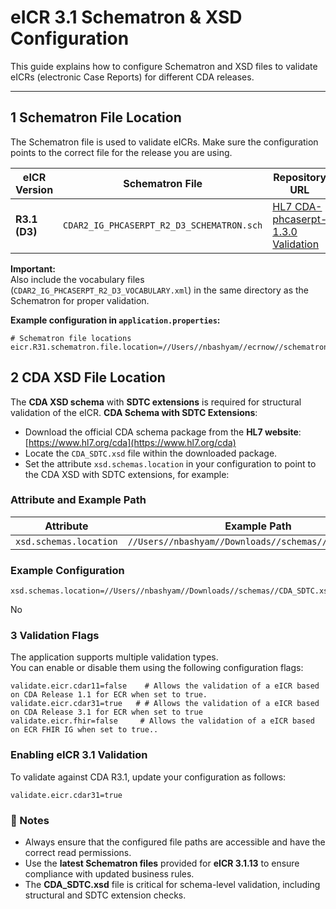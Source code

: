 # eICR 3.1 Schematron & XSD Configuration

This guide explains how to configure Schematron and XSD files to validate eICRs (electronic Case Reports) for different CDA releases.

---

## 1️ Schematron File Location

The Schematron file is used to validate eICRs. Make sure the configuration points to the correct file for the release you are using.

| eICR Version | Schematron File | Repository URL |
|--------------|----------------|----------------|
| **R3.1 (D3)** | `CDAR2_IG_PHCASERPT_R2_D3_SCHEMATRON.sch` | [HL7 CDA-phcaserpt-1.3.0 Validation](https://github.com/HL7/CDA-phcaserpt-1.3.0/tree/main/validation) |

 **Important:**  
Also include the vocabulary files (`CDAR2_IG_PHCASERPT_R2_D3_VOCABULARY.xml`) in the same directory as the Schematron for proper validation.

**Example configuration in `application.properties`:**

```properties
# Schematron file locations
eicr.R31.schematron.file.location=//Users//nbashyam//ecrnow//schematrons//CDAR2_IG_PHCASERPT_R2_D3_SCHEMATRON.sch
```
## 2️ CDA XSD File Location

The **CDA XSD schema** with **SDTC extensions** is required for structural validation of the eICR.
**CDA Schema with SDTC Extensions**:
- Download the official CDA schema package from the **HL7 website**: [https://www.hl7.org/cda](https://www.hl7.org/cda)
- Locate the `CDA_SDTC.xsd` file within the downloaded package.
- Set the attribute `xsd.schemas.location` in your configuration to point to the CDA XSD with SDTC extensions, for example:


### Attribute and Example Path
| Attribute             | Example Path                                                        |
|------------------------|---------------------------------------------------------------------|
| `xsd.schemas.location` | `//Users//nbashyam//Downloads//schemas//CDA_SDTC.xsd`               |

### Example Configuration
```properties
xsd.schemas.location=//Users//nbashyam//Downloads//schemas//CDA_SDTC.xsd
```
No


### 3️ Validation Flags

The application supports multiple validation types.  
You can enable or disable them using the following configuration flags:

```properties
validate.eicr.cdar11=false    # Allows the validation of a eICR based on CDA Release 1.1 for ECR when set to true.
validate.eicr.cdar31=true   # # Allows the validation of a eICR based on CDA Release 3.1 for ECR when set to true
validate.eicr.fhir=false     # Allows the validation of a eICR based on ECR FHIR IG when set to true..
```

### Enabling eICR 3.1 Validation

To validate against CDA R3.1, update your configuration as follows:
```properties
validate.eicr.cdar31=true
```

### 📝 Notes

- Always ensure that the configured file paths are accessible and have the correct read permissions.
- Use the **latest Schematron files** provided for **eICR 3.1.13** to ensure compliance with updated business rules.
- The **CDA_SDTC.xsd** file is critical for schema-level validation, including structural and SDTC extension checks.  
